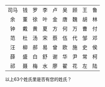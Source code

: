 |  |  |  |  |  |  |  |  |  |
| :----: | :----: | :----: | :----: | :----: | :----: | :----: | :----: | :----: |
| 司马 | 钱 | 罗 | 李 | 卢 | 吴 | 顾 | 王 | 鲁 |
| 余 | 董 | 徐 | 叶 | 金 | 唐 | 魏 | 胡 | 林 |
| 钟 | 戴 | 黄 | 夏 | 方 | 何 | 万 | 曹 | 付 |
| 范 | 杜 | 汤 | 宋 | 蔡 | 伍 | 代 | 邹 | 邓 |
| 汪 | 柳 | 郝 | 易 | 曾 | 欧 | 施 | 史 | 侯 |
| 薛 | 盛 | 白 | 舒 | 谢 | 华 | 尹 | 常 | 柯 |
| 祁 | 聂 | 梅 | 水 | 廖 | 翟 | 花 | 左 | 陆 |

以上63个姓氏里是否有您的姓氏？